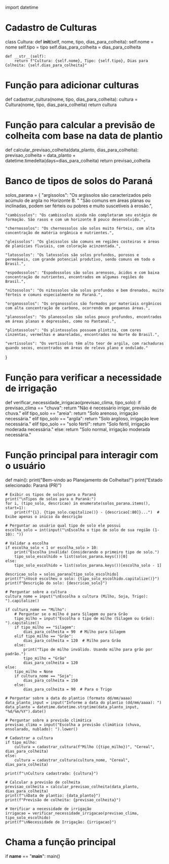 import datetime

# Cadastro de Culturas
class Cultura:
    def __init__(self, nome, tipo, dias_para_colheita):
        self.nome = nome
        self.tipo = tipo
        self.dias_para_colheita = dias_para_colheita

    def __str__(self):
        return f"Cultura: {self.nome}, Tipo: {self.tipo}, Dias para Colheita: {self.dias_para_colheita}"

# Função para adicionar culturas
def cadastrar_cultura(nome, tipo, dias_para_colheita):
    cultura = Cultura(nome, tipo, dias_para_colheita)
    return cultura

# Função para calcular a previsão de colheita com base na data de plantio
def calcular_previsao_colheita(data_planto, dias_para_colheita):
    previsao_colheita = data_planto + datetime.timedelta(days=dias_para_colheita)
    return previsao_colheita

# Banco de tipos de solos do Paraná
solos_parana = {
    "argissolos": "Os argissolos são caracterizados pelo acúmulo de argila no Horizonte B. "
                  "São comuns em áreas planas ou inclinadas, podem ser férteis ou pobres e muito suscetíveis à erosão.",
    
    "cambissolos": "Os cambissolos ainda não completaram seu estágio de formação. São rasos e com um horizonte B pouco desenvolvido.",
    
    "chernossolos": "Os chernossolos são solos muito férteis, com alta concentração de matéria orgânica e nutrientes.",
    
    "gleissolos": "Os gleissolos são comuns em regiões costeiras e áreas de planícies fluviais, com coloração acinzentada.",
    
    "latossolos": "Os latossolos são solos profundos, porosos e permeáveis, com grande potencial produtivo, sendo comuns em todo o Brasil.",
    
    "espodossolos": "Espodossolos são solos arenosos, ácidos e com baixa concentração de nutrientes, encontrados em algumas regiões do Brasil.",
    
    "nitossolos": "Os nitossolos são solos profundos e bem drenados, muito férteis e comuns especialmente no Paraná.",
    
    "organossolos": "Os organossolos são formados por materiais orgânicos com alta concentração de carbono, ocorrendo em pequenas áreas.",
    
    "planossolos": "Os planossolos são solos pouco profundos, encontrados em áreas planas e depressões, como no Pantanal.",
    
    "plintossolos": "Os plintossolos possuem plintita, com cores cinzentas, vermelhas e amareladas, encontrados no Norte do Brasil.",
    
    "vertissolos": "Os vertissolos têm alto teor de argila, com rachaduras quando secos, encontrados em áreas de relevo plano e ondulado."
}

# Função para verificar a necessidade de irrigação
def verificar_necessidade_irrigacao(previsao_clima, tipo_solo):
    if previsao_clima == "chuva":
        return "Não é necessário irrigar, previsão de chuva."
    elif tipo_solo == "areia":
        return "Solo arenoso, irrigação necessária."
    elif tipo_solo == "argila":
        return "Solo argiloso, irrigação leve necessária."
    elif tipo_solo == "solo fértil":
        return "Solo fértil, irrigação moderada necessária."
    else:
        return "Solo normal, irrigação moderada necessária."

# Função principal para interagir com o usuário
def main():
    print("Bem-vindo ao Planejamento de Colheitas!")
    print("Estado selecionado: Paraná (PR)")

    # Exibir os tipos de solos para o Paraná
    print("\nTipos de solos para o Paraná:")
    for i, (tipo_solo, descricao) in enumerate(solos_parana.items(), start=1):
        print(f"{i}. {tipo_solo.capitalize()} - {descricao[:80]}...")  # Exibe apenas o início da descrição

    # Perguntar ao usuário qual tipo de solo ele possui
    escolha_solo = int(input("\nEscolha o tipo de solo de sua região (1-10): "))

    # Validar a escolha
    if escolha_solo < 1 or escolha_solo > 10:
        print("Escolha inválida! Considerando o primeiro tipo de solo.")
        tipo_solo_escolhido = list(solos_parana.keys())[0]
    else:
        tipo_solo_escolhido = list(solos_parana.keys())[escolha_solo - 1]

    descricao_solo = solos_parana[tipo_solo_escolhido]
    print(f"\nVocê escolheu o solo: {tipo_solo_escolhido.capitalize()}")
    print(f"Descrição do solo: {descricao_solo}")

    # Perguntar sobre a cultura
    cultura_nome = input("\nEscolha a cultura (Milho, Soja, Trigo): ").capitalize()

    if cultura_nome == "Milho":
        # Perguntar se o milho é para Silagem ou para Grão
        tipo_milho = input("Escolha o tipo de milho (Silagem ou Grão): ").capitalize()
        if tipo_milho == "Silagem":
            dias_para_colheita = 90  # Milho para Silagem
        elif tipo_milho == "Grão":
            dias_para_colheita = 120  # Milho para Grão
        else:
            print("Tipo de milho inválido. Usando milho para grão por padrão.")
            tipo_milho = "Grão"
            dias_para_colheita = 120
    else:
        tipo_milho = None
        if cultura_nome == "Soja":
            dias_para_colheita = 150
        else:
            dias_para_colheita = 90  # Para o Trigo

    # Perguntar sobre a data do plantio (formato dd/mm/aaaa)
    data_planto_input = input("Informe a data do plantio (dd/mm/aaaa): ")
    data_planto = datetime.datetime.strptime(data_planto_input, "%d/%m/%Y").date()

    # Perguntar sobre a previsão climática
    previsao_clima = input("Escolha a previsão climática (chuva, ensolarado, nublado): ").lower()

    # Cadastrar a cultura
    if tipo_milho:
        cultura = cadastrar_cultura(f"Milho ({tipo_milho})", "Cereal", dias_para_colheita)
    else:
        cultura = cadastrar_cultura(cultura_nome, "Cereal", dias_para_colheita)

    print(f"\nCultura cadastrada: {cultura}")

    # Calcular a previsão de colheita
    previsao_colheita = calcular_previsao_colheita(data_planto, dias_para_colheita)
    print(f"\nData de plantio: {data_planto}")
    print(f"Previsão de colheita: {previsao_colheita}")

    # Verificar a necessidade de irrigação
    irrigacao = verificar_necessidade_irrigacao(previsao_clima, tipo_solo_escolhido)
    print(f"\nNecessidade de Irrigação: {irrigacao}")

# Chama a função principal
if __name__ == "__main__":
    main()
